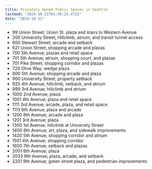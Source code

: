```yaml
---
title: Privately Owned Public Spaces in Seattle
lastmod: "2024-10-21T01:36:15.472Z"
date: "2024-10-12"
---
```


- 99 Union Street; Union St. plaza and stairs to Western Avenue
- 200 University Street; Hillclimb, atrium, and transit tunnel access
- 600 Stewart Street; arcade and setback
- 621 Union Street; shopping arcade and plazas
- 700 5th Avenue; plazas and retail space
- 701 5th Avenue; atrium, shopping court, and plazas
- 701 Pike Street; shopping corridor and plazas
- 720 Olive Way; wedge plaza
- 800 5th Avenue; shopping arcade and plaza
- 900 University Street; property setback
- 925 4th Avenue; hillclimb, setback, and atrium
- 999 3rd Avenue; hillclimb and atrium
- 1000 2nd Avenue; plaza
- 1001 4th Avenue; plaza and retail space
- 1111 3rd Avenue; arcade, plaza, and retail space
- 1113 6th Avenue; plaza and arcade
- 1200 6th Avenue; arcade and plaza
- 1201 3rd Avenue; plaza
- 1300 1st Avenue; hillclimb at University Street
- 1400 6th Avenue; art, plaza, and sidewalk improvements
- 1420 5th Avenue; shopping corridor and atrium
- 1501 4th Avenue; shopping corridor
- 1600 7th Avenue; setback and plazas
- 2001 6th Avenue; plaza
- 2033 6th Avenue; plaza, arcade, and setback
- 2201 9th Avenue; green street plaza, and pedestrian improvements
